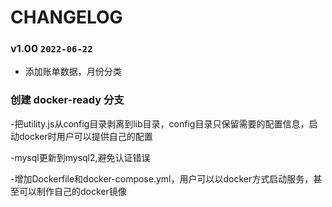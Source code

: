 # CHANGELOG



### v1.00 `2022-06-22`
- 添加账单数据，月份分类


### 创建 docker-ready 分支
-把utility.js从config目录剥离到lib目录，config目录只保留需要的配置信息，启动docker时用户可以提供自己的配置

-mysql更新到mysql2,避免认证错误

-增加Dockerfile和docker-compose.yml，用户可以以docker方式启动服务，甚至可以制作自己的docker镜像
